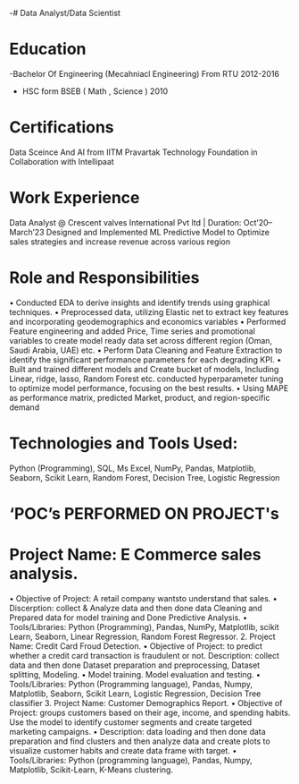 -# Data Analyst/Data Scientist 
# Education
-Bachelor Of Engineering (Mecahniacl Engineering) From RTU 2012-2016
- HSC form BSEB  ( Math , Science ) 2010
# Certifications 
Data Sceince And AI  from IITM Pravartak Technology Foundation in Collaboration with Intellipaat

# Work Experience 
 Data Analyst @ Crescent valves International Pvt ltd | Duration: Oct’20– March’23
Designed and Implemented ML Predictive Model to Optimize sales strategies and increase revenue across various region 
# Role and Responsibilities
• Conducted EDA to derive insights and identify trends using graphical techniques.
• Preprocessed data, utilizing Elastic net to extract key features and incorporating geodemographics and 
economics variables 
• Performed Feature engineering and added Price, Time series and promotional variables to create model ready 
data set across different region (Oman, Saudi Arabia, UAE) etc.
• Perform Data Cleaning and Feature Extraction to identify the significant performance parameters for each 
degrading KPI.
• Built and trained different models and Create bucket of models, Including Linear, ridge, lasso, Random Forest 
etc. conducted hyperparameter tuning to optimize model performance, focusing on the best results.
• Using MAPE as performance matrix, predicted Market, product, and region-specific demand 
 # Technologies and Tools Used: 
Python (Programming), SQL, Ms Excel, NumPy, Pandas, Matplotlib, Seaborn, Scikit Learn, Random Forest, Decision 
Tree, Logistic Regression

# ‘POC’s PERFORMED ON PROJECT's

# Project Name: E Commerce sales analysis.
• Objective of Project: A retail company wantsto understand that sales.
• Discerption: collect & Analyze data and then done data Cleaning and Prepared data for model training and 
Done Predictive Analysis.
• Tools/Libraries: Python (Programming), Pandas, NumPy, Matplotlib, scikit Learn, Seaborn, Linear Regression, 
Random Forest Regressor.
2. Project Name: Credit Card Froud Detection.
• Objective of Project: to predict whether a credit card transaction is fraudulent or not.
 Description: collect data and then done Dataset preparation and preprocessing, Dataset splitting, Modeling.
• Model training. Model evaluation and testing.
• Tools/Libraries: Python (Programming language), Pandas, Numpy, Matplotlib, Seaborn, Scikit Learn, Logistic 
Regression, Decision Tree classifier
 3. Project Name: Customer Demographics Report.
• Objective of Project: groups customers based on their age, income, and spending habits. Use the model to 
identify customer segments and create targeted marketing campaigns.
 • Description: data loading and then done data preparation and find clusters and then analyze data and create 
plots to visualize customer habits and create data frame with target.
• Tools/Libraries: Python (programming language), Pandas, Numpy, Matplotlib, Scikit-Learn, K-Means clustering.
